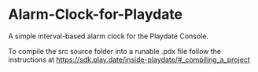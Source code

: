 # Alarm-Clock-for-Playdate
A simple interval-based alarm clock for the Playdate Console. 

To compile the src source folder into a runable .pdx file follow the instructions at https://sdk.play.date/inside-playdate/#_compiling_a_project
